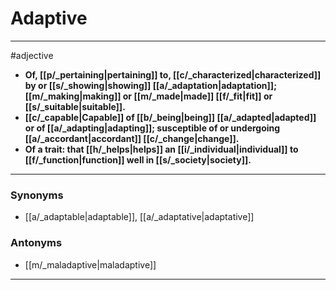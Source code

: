 # Adaptive
---
#adjective
- **Of, [[p/_pertaining|pertaining]] to, [[c/_characterized|characterized]] by or [[s/_showing|showing]] [[a/_adaptation|adaptation]]; [[m/_making|making]] or [[m/_made|made]] [[f/_fit|fit]] or [[s/_suitable|suitable]].**
- **[[c/_capable|Capable]] of [[b/_being|being]] [[a/_adapted|adapted]] or of [[a/_adapting|adapting]]; susceptible of or undergoing [[a/_accordant|accordant]] [[c/_change|change]].**
- **Of a trait: that [[h/_helps|helps]] an [[i/_individual|individual]] to [[f/_function|function]] well in [[s/_society|society]].**
---
### Synonyms
- [[a/_adaptable|adaptable]], [[a/_adaptative|adaptative]]
### Antonyms
- [[m/_maladaptive|maladaptive]]
---
